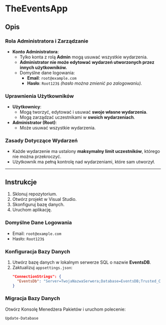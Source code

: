 ﻿# TheEventsApp

## Opis

### Rola Administratora i Zarządzanie
- **Konto Administratora**:
  - Tylko konta z rolą **Admin** mogą usuwać wszystkie wydarzenia.
  - **Administrator nie może edytować wydarzeń utworzonych przez innych użytkowników.**
  - Domyślne dane logowania:
    - **Email**: `root@example.com`
    - **Hasło**: `Root123$` *(hasło można zmienić po zalogowaniu).*

### Uprawnienia Użytkowników
- **Użytkownicy**:
  - Mogą tworzyć, edytować i usuwać **swoje własne wydarzenia**.
  - Mogą zarządzać uczestnikami w **swoich wydarzeniach**.
- **Administrator (Root)**:
  - Może usuwać wszystkie wydarzenia.

### Zasady Dotyczące Wydarzeń
- Każde wydarzenie ma ustalony **maksymalny limit uczestników**, którego nie można przekroczyć.
- Użytkownik ma pełną kontrolę nad wydarzeniami, które sam utworzył.

---

## Instrukcje

1. Sklonuj repozytorium.
2. Otwórz projekt w Visual Studio.
3. Skonfiguruj bazę danych.
4. Uruchom aplikację.

### Domyślne Dane Logowania
- Email: `root@example.com`
- Hasło: `Root123$`

### Konfiguracja Bazy Danych
1. Utwórz bazę danych w lokalnym serwerze SQL o nazwie **EventsDB**.
2. Zaktualizuj `appsettings.json`:
   ```json
   "ConnectionStrings": {
     "EventsDb": "Server=TwojaNazwaSerwera;Database=EventsDB;Trusted_Connection=True;MultipleActiveResultSets=true"
   }
   ```


### Migracja Bazy Danych

Otwórz Konsolę Menedżera Pakietów i uruchom polecenie:
```sh
Update-Database
```